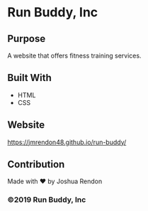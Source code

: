 # Run Buddy, Inc

## Purpose
A website that offers fitness training services.

## Built With
* HTML
* CSS

## Website
https://jmrendon48.github.io/run-buddy/

## Contribution
Made with ❤️ by Joshua Rendon

### ©️2019 Run Buddy, Inc 
